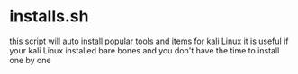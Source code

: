 # installs.sh
this script will auto install popular tools and items for kali Linux it is useful if your kali Linux installed bare bones and you don't have the time to install one by one  

